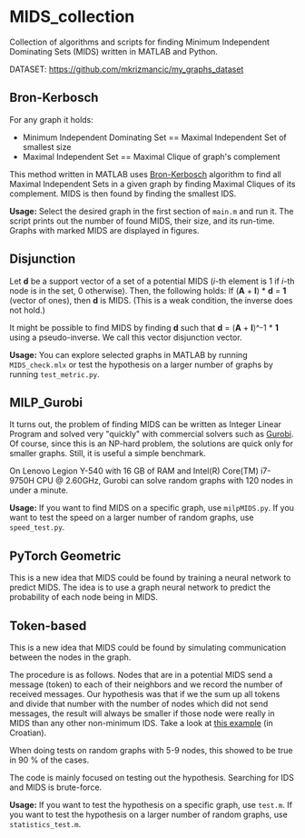 # MIDS_collection
Collection of algorithms and scripts for finding Minimum Independent Dominating Sets (MIDS) written in MATLAB and Python.

DATASET: https://github.com/mkrizmancic/my_graphs_dataset

## Bron-Kerbosch
For any graph it holds:
- Minimum Independent Dominating Set == Maximal Independent Set of smallest size
- Maximal Independent Set == Maximal Clique of graph's complement

This method written in MATLAB uses [Bron-Kerbosch](https://en.wikipedia.org/wiki/Bron%E2%80%93Kerbosch_algorithm) algorithm to find all Maximal Independent Sets in
a given graph by finding Maximal Cliques of its complement. MIDS is then found by finding the smallest IDS.

**Usage:** Select the desired graph in the first section of `main.m` and run it. The script prints out the number of found MIDS, their size, and its run-time.
Graphs with marked MIDS are displayed in figures.

## Disjunction
Let **d** be a support vector of a set of a potential MIDS  (_i_-th element is 1 if _i_-th node is in the set, 0 otherwise). Then, the following holds: If (**A** + **I**) * **d** = **1** (vector of ones), then **d** is MIDS. (This is a weak condition, the inverse does not hold.)

It might be possible to find MIDS by finding **d** such that **d** = (**A** + **I**)^-1 * **1** using a pseudo-inverse. We call this vector disjunction vector.

**Usage:** You can explore selected graphs in MATLAB by running `MIDS_check.mlx` or test the hypothesis on a larger number of graphs by running `test_metric.py`.

## MILP_Gurobi
It turns out, the problem of finding MIDS can be written as Integer Linear Program and solved very "quickly" with commercial solvers such as [Gurobi](https://www.gurobi.com/).
Of course, since this is an NP-hard problem, the solutions are quick only for smaller graphs. Still, it is useful a simple benchmark.

On Lenovo Legion Y-540 with 16 GB of RAM and Intel(R) Core(TM) i7-9750H CPU @ 2.60GHz, Gurobi can solve random graphs with 120 nodes in under a minute.

**Usage:** If you want to find MIDS on a specific graph, use `milpMIDS.py`. If you want to test the speed on a larger number of random graphs, use `speed_test.py`.

## PyTorch Geometric
This is a new idea that MIDS could be found by training a neural network to predict MIDS. The idea is to use a graph neural network to predict the probability of each node being in MIDS.

## Token-based
This is a new idea that MIDS could be found by simulating communication between the nodes in the graph.

The procedure is as follows. Nodes that are in a potential MIDS send a message (token) to each of their neighbors and we record the number of received messages.
Our hypothesis was that if we the sum up all tokens and divide that number with the number of nodes which did not send messages, the result will always be smaller
if those node were really in MIDS than any other non-minimum IDS. Take a look at [this example](Token-based/token_mids.pdf) (in Croatian).

When doing tests on random graphs with 5-9 nodes, this showed to be true in 90 % of the cases.

The code is mainly focused on testing out the hypothesis. Searching for IDS and MIDS is brute-force.

**Usage:** If you want to test the hypothesis on a specific graph, use `test.m`. If you want to test the hypothesis on a larger number of random graphs, use `statistics_test.m`.

